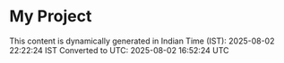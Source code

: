 # My Project

This content is dynamically generated in Indian Time (IST): 2025-08-02 22:22:24 IST
Converted to UTC: 2025-08-02 16:52:24 UTC
